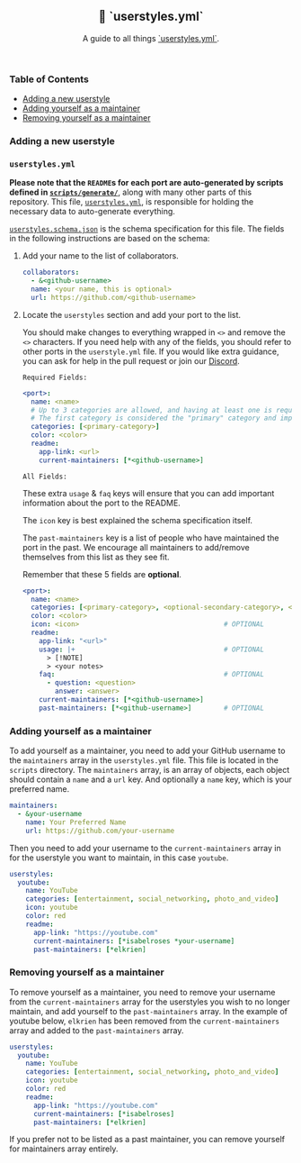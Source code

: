 <p align="center">
  <h2 align="center">📖 `userstyles.yml`</h2>
</p>

<p align="center">
	A guide to all things <a href="../scripts/userstyles.yml">`userstyles.yml`</a>.
</p>

&nbsp;

### Table of Contents

<!--toc:start-->

- [Adding a new userstyle](#adding-a-new-userstyle)
- [Adding yourself as a maintainer](#adding-yourself-as-a-maintainer)
- [Removing yourself as a maintainer](#removing-yourself-as-a-maintainer)

<!--toc:end-->

### Adding a new userstyle

### `userstyles.yml`

**Please note that the `README`s for each port are auto-generated by scripts
defined in [`scripts/generate/`](../scripts/generate)**, along with many other parts of
this repository. This file, [`userstyles.yml`](../scripts/userstyles.yml), is responsible for holding the
necessary data to auto-generate everything.

[`userstyles.schema.json`](../scripts/userstyles.schema.json) is the schema
specification for this file. The fields in the following instructions are based
on the schema:

1. Add your name to the list of collaborators.

   ```yaml
   collaborators:
     - &<github-username>
     name: <your name, this is optional>
     url: https://github.com/<github-username>
   ```

2. Locate the `userstyles` section and add your port to the list.

   You should make changes to everything wrapped in `<>` and remove the `<>`
   characters. If you need help with any of the fields, you should refer to
   other ports in the `userstyle.yml` file. If you would like extra guidance,
   you can ask for help in the pull request or join our
   [Discord](https://discord.com/servers/catppuccin-907385605422448742).

   `Required Fields:`

   ```yaml
   <port>:
     name: <name>
     # Up to 3 categories are allowed, and having at least one is required.
     # The first category is considered the "primary" category and impacts where the userstyle appears on the README.
     categories: [<primary-category>]
     color: <color>
     readme:
       app-link: <url>
       current-maintainers: [*<github-username>]
   ```

   `All Fields:`

   These extra `usage` & `faq` keys will ensure that you can add important
   information about the port to the README.

   The `icon` key is best explained the schema specification itself.

   The `past-maintainers` key is a list of people who have maintained the port
   in the past. We encourage all maintainers to add/remove themselves from this
   list as they see fit.

   Remember that these 5 fields are **optional**.

   ```yaml
   <port>:
     name: <name>
     categories: [<primary-category>, <optional-secondary-category>, <optional-third-category>]
     color: <color>
     icon: <icon>                                    # OPTIONAL
     readme:
       app-link: "<url>"
       usage: |+                                     # OPTIONAL
         > [!NOTE]
         > <your notes>
       faq:                                          # OPTIONAL
         - question: <question>
           answer: <answer>
       current-maintainers: [*<github-username>]
       past-maintainers: [*<github-username>]        # OPTIONAL
   ```

### Adding yourself as a maintainer

To add yourself as a maintainer, you need to add your GitHub username to the
`maintainers` array in the `userstyles.yml` file. This file is located in the
`scripts` directory. The `maintainers` array, is an array of objects, each
object should contain a `name` and a `url` key. And optionally a `name` key,
which is your preferred name.

```yaml
maintainers:
  - &your-username
    name: Your Preferred Name
    url: https://github.com/your-username
```

Then you need to add your username to the `current-maintainers` array in for the
userstyle you want to maintain, in this case `youtube`.

```yaml
userstyles:
  youtube:
    name: YouTube
    categories: [entertainment, social_networking, photo_and_video]
    icon: youtube
    color: red
    readme:
      app-link: "https://youtube.com"
      current-maintainers: [*isabelroses *your-username]
      past-maintainers: [*elkrien]
```

### Removing yourself as a maintainer

To remove yourself as a maintainer, you need to remove your username from the
`current-maintainers` array for the userstyles you wish to no longer maintain,
and add yourself to the `past-maintainers` array. In the example of youtube
below, `elkrien` has been removed from the `current-maintainers` array and added
to the `past-maintainers` array.

```yaml
userstyles:
  youtube:
    name: YouTube
    categories: [entertainment, social_networking, photo_and_video]
    icon: youtube
    color: red
    readme:
      app-link: "https://youtube.com"
      current-maintainers: [*isabelroses]
      past-maintainers: [*elkrien]
```

If you prefer not to be listed as a past maintainer, you can remove yourself for
maintainers array entirely.
